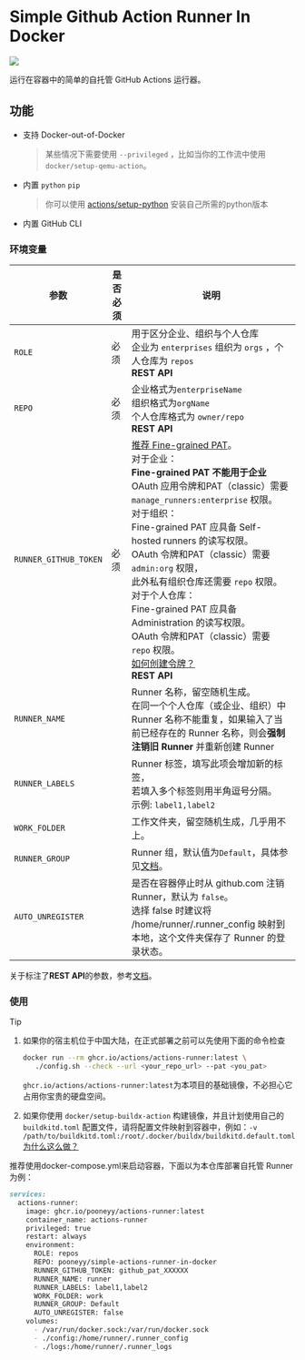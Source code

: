 # Simple Github Action Runner In Docker

![](http://fastly.jsdelivr.net/gh/actions/runner@main/docs/res/github-graph.png)

运行在容器中的简单的自托管 GitHub Actions 运行器。

## 功能

- 支持 Docker-out-of-Docker

  > 某些情况下需要使用 `--privileged` ，比如当你的工作流中使用 `docker/setup-qemu-action`。

- 内置 `python`  `pip`

  > 你可以使用 [actions/setup-python](https://github.com/actions/setup-python) 安装自己所需的python版本

- 内置 GitHub CLI

### 环境变量
| 参数 | 是否必须 | 说明 |
| --- | --- | --- |
| `ROLE` | 必须 | 用于区分企业、组织与个人仓库<br/>企业为 `enterprises` 组织为 `orgs` ，个人仓库为 `repos`<br/>**REST API** |
| `REPO` | 必须 | 企业格式为`enterpriseName`<br/>组织格式为`orgName`<br/>个人仓库格式为 `owner/repo`<br/>**REST API** |
| `RUNNER_GITHUB_TOKEN` | 必须 | [推荐 Fine-grained PAT](https://github.com/settings/personal-access-tokens/new)。<br />对于企业：<br />**Fine-grained PAT 不能用于企业**<br />OAuth 应用令牌和PAT（classic）需要 `manage_runners:enterprise` 权限。<br />对于组织：<br/>Fine-grained PAT 应具备 Self-hosted runners 的读写权限。<br />OAuth 令牌和PAT（classic）需要 `admin:org` 权限，<br />此外私有组织仓库还需要 `repo` 权限。<br />对于个人仓库：<br/>Fine-grained PAT 应具备 Administration 的读写权限。<br />OAuth 令牌和PAT（classic）需要 `repo` 权限。<br />[如何创建令牌？](https://docs.github.com/en/authentication/keeping-your-account-and-data-secure/managing-your-personal-access-tokens)<br />**REST API** |
| `RUNNER_NAME` | | Runner 名称，留空随机生成。<br />在同一个个人仓库（或企业、组织）中 Runner 名称不能重复，如果输入了当前已经存在的 Runner 名称，则会**强制注销旧 Runner** 并重新创建 Runner |
| `RUNNER_LABELS` | | Runner 标签，填写此项会增加新的标签，<br>若填入多个标签则用半角逗号分隔。<br>示例: `label1,label2` |
| `WORK_FOLDER` | | 工作文件夹，留空随机生成，几乎用不上。 |
| `RUNNER_GROUP` | | Runner 组，默认值为`Default`，具体参见[文档](https://docs.github.com/en/actions/how-tos/manage-runners/self-hosted-runners/manage-access)。 |
| `AUTO_UNREGISTER` | | 是否在容器停止时从 github.com 注销 Runner，默认为 `false`。<br />选择 false 时建议将 /home/runner/.runner_config 映射到本地，这个文件夹保存了 Runner 的登录状态。 |

关于标注了**REST API**的参数，参考[文档](https://docs.github.com/en/enterprise-cloud@latest/rest/actions/self-hosted-runners?apiVersion=2022-11-28)。

### 使用

> [!TIP]
>
> 1. 如果你的宿主机位于中国大陆，在正式部署之前可以先使用下面的命令检查
>
>    ```bash
>    docker run --rm ghcr.io/actions/actions-runner:latest \
>       ./config.sh --check --url <your_repo_url> --pat <you_pat>
>    ```
>
>     `ghcr.io/actions/actions-runner:latest`为本项目的基础镜像，不必担心它占用你宝贵的硬盘空间。
>       
>       
>
>
> 2. 如果你使用 `docker/setup-buildx-action` 构建镜像，并且计划使用自己的 `buildkitd.toml` 配置文件，请将配置文件映射到容器中，例如：`-v /path/to/buildkitd.toml:/root/.docker/buildx/buildkitd.default.toml` [为什么这么做？](https://docs.docker.com/reference/cli/docker/buildx/create/#buildkitd-config)
>
> 

推荐使用docker-compose.yml来启动容器，下面以为本仓库部署自托管 Runner 为例：

```markdown
services:
  actions-runner:
    image: ghcr.io/pooneyy/actions-runner:latest
    container_name: actions-runner
    privileged: true
    restart: always
    environment:
      ROLE: repos
      REPO: pooneyy/simple-actions-runner-in-docker
      RUNNER_GITHUB_TOKEN: github_pat_XXXXXX
      RUNNER_NAME: runner
      RUNNER_LABELS: label1,label2
      WORK_FOLDER: work
      RUNNER_GROUP: Default
      AUTO_UNREGISTER: false
    volumes:
      - /var/run/docker.sock:/var/run/docker.sock
      - ./config:/home/runner/.runner_config
      - ./logs:/home/runner/.runner_logs
```
